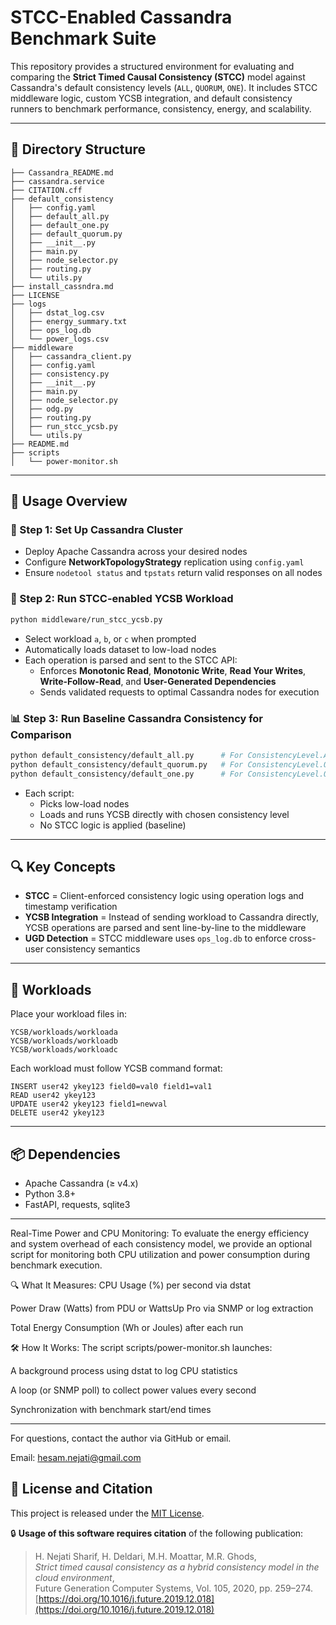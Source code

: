 # STCC-Enabled Cassandra Benchmark Suite

This repository provides a structured environment for evaluating and comparing the **Strict Timed Causal Consistency (STCC)** model against Cassandra's default consistency levels (`ALL`, `QUORUM`, `ONE`). It includes STCC middleware logic, custom YCSB integration, and default consistency runners to benchmark performance, consistency, energy, and scalability.

---

## 📁 Directory Structure

```
├── Cassandra_README.md
├── cassandra.service
├── CITATION.cff
├── default_consistency
│   ├── config.yaml
│   ├── default_all.py
│   ├── default_one.py
│   ├── default_quorum.py
│   ├── __init__.py
│   ├── main.py
│   ├── node_selector.py
│   ├── routing.py
│   └── utils.py
├── install_cassndra.md
├── LICENSE
├── logs
│   ├── dstat_log.csv
│   ├── energy_summary.txt
│   ├── ops_log.db
│   └── power_logs.csv
├── middleware
│   ├── cassandra_client.py
│   ├── config.yaml
│   ├── consistency.py
│   ├── __init__.py
│   ├── main.py
│   ├── node_selector.py
│   ├── odg.py
│   ├── routing.py
│   ├── run_stcc_ycsb.py
│   └── utils.py
├── README.md
├── scripts
│   └── power-monitor.sh
```

---

## 🚀 Usage Overview

### 🔧 Step 1: Set Up Cassandra Cluster
- Deploy Apache Cassandra across your desired nodes
- Configure **NetworkTopologyStrategy** replication using `config.yaml`
- Ensure `nodetool status` and `tpstats` return valid responses on all nodes

### 🧠 Step 2: Run STCC-enabled YCSB Workload
```bash
python middleware/run_stcc_ycsb.py
```
- Select workload `a`, `b`, or `c` when prompted
- Automatically loads dataset to low-load nodes
- Each operation is parsed and sent to the STCC API:
  - Enforces **Monotonic Read**, **Monotonic Write**, **Read Your Writes**, **Write-Follow-Read**, and **User-Generated Dependencies**
  - Sends validated requests to optimal Cassandra nodes for execution

### 📊 Step 3: Run Baseline Cassandra Consistency for Comparison
```bash
python default_consistency/default_all.py      # For ConsistencyLevel.ALL
python default_consistency/default_quorum.py   # For ConsistencyLevel.QUORUM
python default_consistency/default_one.py      # For ConsistencyLevel.ONE
```
- Each script:
  - Picks low-load nodes
  - Loads and runs YCSB directly with chosen consistency level
  - No STCC logic is applied (baseline)

---

## 🔍 Key Concepts
- **STCC** = Client-enforced consistency logic using operation logs and timestamp verification
- **YCSB Integration** = Instead of sending workload to Cassandra directly, YCSB operations are parsed and sent line-by-line to the middleware
- **UGD Detection** = STCC middleware uses `ops_log.db` to enforce cross-user consistency semantics

---

## 🧪 Workloads
Place your workload files in:
```
YCSB/workloads/workloada
YCSB/workloads/workloadb
YCSB/workloads/workloadc
```
Each workload must follow YCSB command format:
```
INSERT user42 ykey123 field0=val0 field1=val1
READ user42 ykey123
UPDATE user42 ykey123 field1=newval
DELETE user42 ykey123
```

---

## 📦 Dependencies
- Apache Cassandra (≥ v4.x)
- Python 3.8+
- FastAPI, requests, sqlite3

---

Real-Time Power and CPU Monitoring:
To evaluate the energy efficiency and system overhead of each consistency model, we provide an optional script for monitoring both CPU utilization and power consumption during benchmark execution.

🔍 What It Measures:
CPU Usage (%) per second via dstat

Power Draw (Watts) from PDU or WattsUp Pro via SNMP or log extraction

Total Energy Consumption (Wh or Joules) after each run

🛠️ How It Works:
The script scripts/power-monitor.sh launches:

A background process using dstat to log CPU statistics

A loop (or SNMP poll) to collect power values every second

Synchronization with benchmark start/end times

---

For questions, contact the author via GitHub or email.


Email: hesam.nejati@gmail.com

## 📜 License and Citation

This project is released under the [MIT License](./LICENSE).

🔒 **Usage of this software requires citation** of the following publication:

> H. Nejati Sharif, H. Deldari, M.H. Moattar, M.R. Ghods,  
> *Strict timed causal consistency as a hybrid consistency model in the cloud environment*,  
> Future Generation Computer Systems, Vol. 105, 2020, pp. 259–274.  
> [https://doi.org/10.1016/j.future.2019.12.018](https://doi.org/10.1016/j.future.2019.12.018)
